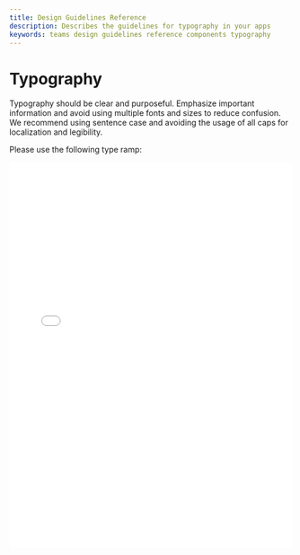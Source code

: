 ```yaml
---
title: Design Guidelines Reference
description: Describes the guidelines for typography in your apps
keywords: teams design guidelines reference components typography
---
```

# Typography

Typography should be clear and purposeful. Emphasize important information and avoid using multiple fonts and sizes to reduce confusion. We recommend using sentence case and avoiding the usage of all caps for localization and legibility.

Please use the following type ramp:
<iframe height='687' scrolling='no' title='Microsoft Teams design guidelines - typography ramp' src='//codepen.io/msteams/embed/xPxxQz/?height=687&theme-id=31655&default-tab=result&embed-version=2' frameborder='no' allowtransparency='true' allowfullscreen='true' style='width: 100%;'>See the Pen <a href='https://codepen.io/msteams/pen/xPxxQz/'>Microsoft Teams design guidelines - typography ramp</a> by Microsoft Teams (<a href='https://codepen.io/msteams'>@msteams</a>) on <a href='https://codepen.io'>CodePen</a>.
</iframe>
